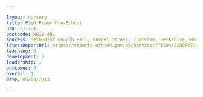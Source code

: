 ```yaml
---

layout: nursery
title: Pied Piper Pre-School
urn: 511121
postcode: RG18 4QL
address: Methodist Church Hall, Chapel Street, Thatcham, Berkshire, RG18 4QL
latestReportUrl: https://reports.ofsted.gov.uk/provider/files/2200737/urn/511121.pdf
teaching: 0
development: 0
leadership: 1
outcomes: 0
overall: 1
date: 05/03/2013

---
```

